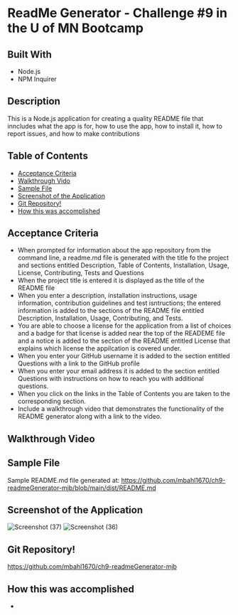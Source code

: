 # ReadMe Generator - Challenge #9 in the U of MN Bootcamp

## Built With
* Node.js
* NPM Inquirer

## Description
This is a Node.js application for creating a quality README file that inncludes what the app is for, how to use the app, how to install it, how to report issues, and how to make contributions

## Table of Contents
* [Acceptance Criteria](#acceptance-criteria)
* [Walkthrough Vido](#walkthrough-video)
* [Sample File](#sample-file)
* [Screenshot of the Application](#screenshot-of-the-application)
* [Git Repository!](#git-repository!)
* [How this was accomplished](#how-this-was-accomplished)

## Acceptance Criteria
* When prompted for information about the app repository from the command line, a readme.md file is generated with the title fo the project and sections entitled Description, Table of Contents, Installation, Usage, License, Contributing, Tests and Questions
* When the project title is entered it is displayed as the title of the README file
* When you enter a description, installation instructions, usage information, contribution guidelines and test isntructions; the entered information is added to the sections of the README file entitled Description, Installation, Usage, Contributing, and Tests.
* You are able to choose a license for the application from a list of choices and a badge for that license is added near the top of the READEME file and a notice is added to the section of the README entitled License that explains which license the appilcation is covered under.
* When you enter your GitHub username it is added to the section entitled Questions with a link to the GitHub profile
* When you enter your email address it is added to the section entitled Questions with instructions on how to reach you with additional questions.
* When you click on the links in the Table of Contents you are taken to the corresponding section.
* Include a walkthrough video that demonstrates the functionality of the README generator along with a link to the video.


## Walkthrough Video

## Sample File
Sample README.md file generated at:  https://github.com/mbahl1670/ch9-readmeGenerator-mjb/blob/main/dist/README.md

## Screenshot of the Application
![Screenshot (37)](https://user-images.githubusercontent.com/90292697/144941301-b7b1e08d-ff2b-43aa-b01a-15398b6a9e1f.png)
![Screenshot (36)](https://user-images.githubusercontent.com/90292697/144941313-5e699549-187e-4de1-8f3f-54b87942cad8.png)

## Git Repository!
https://github.com/mbahl1670/ch9-readmeGenerator-mjb

## How this was accomplished
* 
